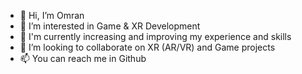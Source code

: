 - 👋 Hi, I’m Omran
- 👀 I’m interested in Game & XR Development 
- 🌱 I'm currently increasing and improving my experience and skills
- 💞️ I’m looking to collaborate on XR (AR/VR) and Game projects
- 📫 You can reach me in Github 

<!---
Omran2222/Omran2222 is a ✨ special ✨ repository because its `README.md` (this file) appears on your GitHub profile.
You can click the Preview link to take a look at your changes.
--->
